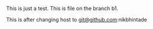 This is just a test. This is file on the branch b1.

This is after changing host to git@github.com:nikbhintade